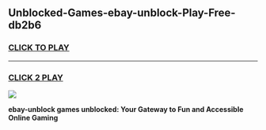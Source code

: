 
## Unblocked-Games-ebay-unblock-Play-Free-db2b6
<h3>
<a href="https://premium76.site?title=ebay-unblock&ref=21A">CLICK TO PLAY</a></h3>
<hr>

<h3>
<a href="https://premium76.site?title=ebay-unblock&ref=21A">CLICK 2 PLAY</a>
  
</h3>

<a href="https://premium76.site?title=ebay-unblock&ref=21A"><img src="https://clearcache.store/games.png"></a>


**ebay-unblock games unblocked: Your Gateway to Fun and Accessible Online Gaming**
